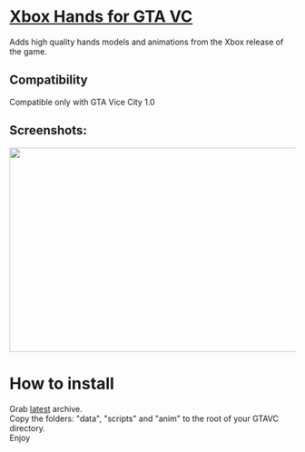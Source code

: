 # [Xbox Hands for GTA VC]()
Adds high quality hands models and animations from the Xbox release of the game.

## Compatibility
Compatible only with GTA Vice City 1.0

## Screenshots:
<p align="center">
<img src="https://i.imgur.com/JmiZkgy.png" width="640" height="360">
</p>

# How to install
Grab [latest](https://github.com/gennariarmando/gtavc-xbox-hands/releases) archive. \
Copy the folders: "data", "scripts" and "anim" to the root of your GTAVC directory. \
Enjoy

